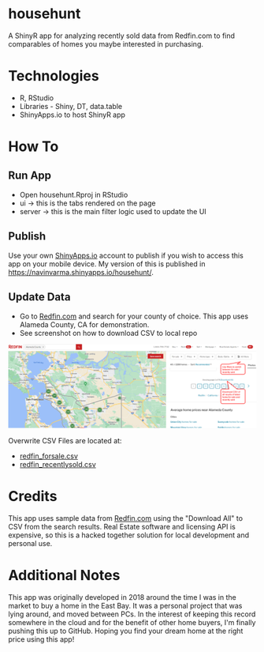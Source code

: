# househunt

A ShinyR app for analyzing recently sold data from Redfin.com to find comparables of homes you maybe interested in purchasing.

# Technologies
* R, RStudio
* Libraries - Shiny, DT, data.table
* ShinyApps.io to host ShinyR app

# How To
## Run App
* Open househunt.Rproj in RStudio
* ui -> this is the tabs rendered on the page
* server -> this is the main filter logic used to update the UI

## Publish
Use your own [ShinyApps.io](https://www.shinyapps.io/) account to publish if you wish to access this app on your mobile device. My version of this is published in https://navinvarma.shinyapps.io/househunt/. 

## Update Data
* Go to [Redfin.com](https://www.redfin.com/) and search for your county of choice. This app uses Alameda County, CA for demonstration.
* See screenshot on how to download CSV to local repo

![Image from Redfin.com search results to download CSV file](/Redfin_CSV_HowTo.png)

Overwrite CSV Files are located at:
* [redfin_forsale.csv](/redfin_forsale.csv)
* [redfin_recentlysold.csv](/redfin_recentlysold.csv)

# Credits
This app uses sample data from [Redfin.com](https://www.redfin.com/) using the "Download All" to CSV from the search results. Real Estate software and licensing API is expensive, so this is a hacked together solution for local development and personal use.

# Additional Notes
This app was originally developed in 2018 around the time I was in the market to buy a home in the East Bay. It was a personal project that was lying around, and moved between PCs. In the interest of keeping this record somewhere in the cloud and for the benefit of other home buyers, I'm finally pushing this up to GitHub. Hoping you find your dream home at the right price using this app!
